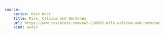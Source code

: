 ```yaml
---
source:
    series: East West
    title: Milk, Calcium and Hormones
    url: https://www.toxinless.com/ewh-110603-milk-calcium-and-hormones.mp3
    kind: audio
---
```

